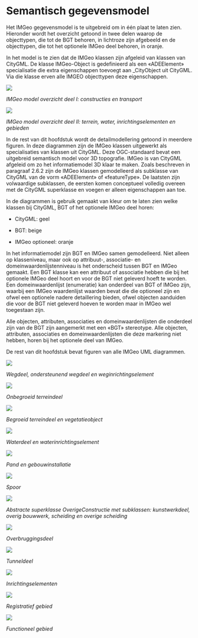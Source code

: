 Semantisch gegevensmodel
========================

Het IMGeo gegevensmodel is te uitgebreid om in één plaat te laten zien.
Hieronder wordt het overzicht getoond in twee delen waarop de objecttypen, die
tot de BGT behoren, in lichtroze zijn afgebeeld en de objecttypen, die tot het
optionele IMGeo deel behoren, in oranje.

In het model is te zien dat de IMGeo klassen zijn afgeleid van klassen van
CityGML. De klasse IMGeo-Object is gedefinieerd als een «ADEElement»
specialisatie die extra eigenschappen toevoegt aan \_CityObject uit CityGML. Via
die klasse erven alle IMGEO objecttypen deze eigenschappen.

![](media/d8a570e4639f5958bc2cf079ac6742e6.png)

*IMGeo model overzicht deel I: constructies en transport*

![](media/2110a6f341abded258202fc4960d7c75.png)

*IMGeo model overzicht deel II: terrein, water, inrichtingselementen en
gebieden*

In de rest van dit hoofdstuk wordt de detailmodellering getoond in meerdere
figuren. In deze diagrammen zijn de IMGeo klassen uitgewerkt als specialisaties
van klassen uit CityGML. Deze OGC-standaard bevat een uitgebreid semantisch
model voor 3D topografie. IMGeo is van CityGML afgeleid om zo het
informatiemodel 3D klaar te maken. Zoals beschreven in paragraaf 2.6.2 zijn de
IMGeo klassen gemodelleerd als subklasse van CityGML van de vorm «ADEElement» of
«featureType». De laatsten zijn volwaardige subklassen, de eersten komen
conceptueel volledig overeen met de CityGML superklasse en voegen er alleen
eigenschappen aan toe.

In de diagrammen is gebruik gemaakt van kleur om te laten zien welke klassen bij
CityGML, BGT of het optionele IMGeo deel horen:

-   CityGML: geel

-   BGT: beige

-   IMGeo optioneel: oranje

In het informatiemodel zijn BGT en IMGeo samen gemodelleerd. Niet alleen op
klasseniveau, maar ook op attribuut-, associatie- en domeinwaardenlijstenniveau
is het onderscheid tussen BGT en IMGeo gemaakt. Een BGT klasse kan een attribuut
of associatie hebben die bij het optionele IMGeo deel hoort en voor de BGT niet
geleverd hoeft te worden. Een domeinwaardenlijst (enumeratie) kan onderdeel van
BGT of IMGeo zijn, waarbij een IMGeo waardenlijst waarden bevat die die
optioneel zijn en ofwel een optionele nadere detaillering bieden, ofwel objecten
aanduiden die voor de BGT niet geleverd hoeven te worden maar in IMGeo wel
toegestaan zijn.

Alle objecten, attributen, associaties en domeinwaardenlijsten die onderdeel
zijn van de BGT zijn aangemerkt met een «BGT» stereotype. Alle objecten,
attributen, associaties en domeinwaardenlijsten die deze markering niet hebben,
horen bij het optionele deel van IMGeo.

De rest van dit hoofdstuk bevat figuren van alle IMGeo UML diagrammen.

![](media/c1d740573d8cae35f9f8f1d3c8a5782d.png)

*Wegdeel, ondersteunend wegdeel en weginrichtingselement*

![](media/d8aee91ae394ff51311b7b6b95a0de0d.png)

*Onbegroeid terreindeel*

![](media/26c81640ca7ba480347c4cd5e2377978.png)

*Begroeid terreindeel en vegetatieobject*

![](media/2d1d80c9755870021cb5d1935ace6772.png)

*Waterdeel en waterinrichtingselement*

![](media/5d7e4aea5887c51f00323136288d3aa2.png)

*Pand en gebouwinstallatie*

![](media/7dd860ec2b6e87494b1f482fd53936ad.png)

*Spoor*

![](media/77e06a76df94f903107b608023d75e74.png)

*Abstracte superklasse OverigeConstructie met subklassen: kunstwerkdeel, overig
bouwwerk, scheiding en overige scheiding*

![](media/f889ffe7797208f37056661cfcfe716b.png)

*Overbruggingsdeel*

![](media/73d82fdcb48ca4c87bac223255f12b53.png)

*Tunneldeel*

![](media/2af055de7ef374ff11eacd03bbd7daa8.png)

*Inrichtingselementen*

![](media/000f82c083f779a4d873df6c3d8ea9bf.png)

*Registratief gebied*

![](media/f4fb592e32d2e110e172285eb3859d01.png)

*Functioneel gebied*
